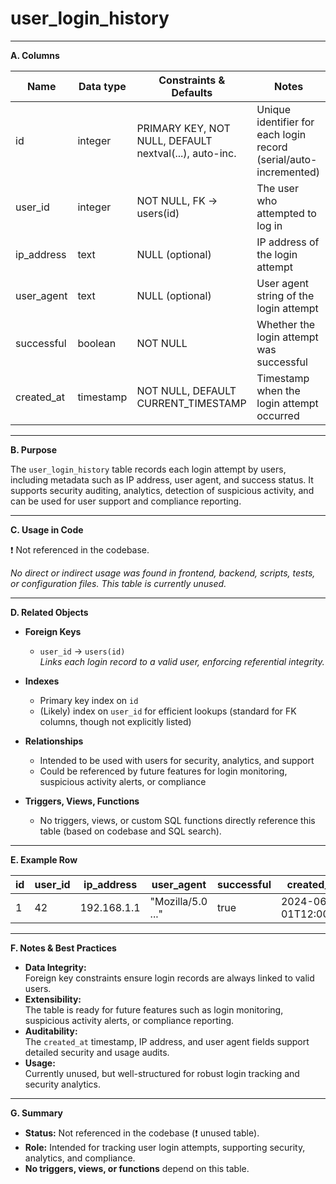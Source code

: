 # user_login_history

---

**A. Columns**

| Name        | Data type | Constraints & Defaults                                 | Notes                                                                 |
|-------------|-----------|--------------------------------------------------------|-----------------------------------------------------------------------|
| id          | integer   | PRIMARY KEY, NOT NULL, DEFAULT nextval(...), auto-inc. | Unique identifier for each login record (serial/auto-incremented)     |
| user_id     | integer   | NOT NULL, FK → users(id)                               | The user who attempted to log in                                      |
| ip_address  | text      | NULL (optional)                                        | IP address of the login attempt                                       |
| user_agent  | text      | NULL (optional)                                        | User agent string of the login attempt                                |
| successful  | boolean   | NOT NULL                                               | Whether the login attempt was successful                              |
| created_at  | timestamp | NOT NULL, DEFAULT CURRENT_TIMESTAMP                    | Timestamp when the login attempt occurred                             |

---

**B. Purpose**

The `user_login_history` table records each login attempt by users, including metadata such as IP address, user agent, and success status. It supports security auditing, analytics, detection of suspicious activity, and can be used for user support and compliance reporting.

---

**C. Usage in Code**

❗ Not referenced in the codebase.

*No direct or indirect usage was found in frontend, backend, scripts, tests, or configuration files. This table is currently unused.*

---

**D. Related Objects**

- **Foreign Keys**
  - `user_id` → `users(id)`  
    *Links each login record to a valid user, enforcing referential integrity.*

- **Indexes**
  - Primary key index on `id`
  - (Likely) index on `user_id` for efficient lookups (standard for FK columns, though not explicitly listed)

- **Relationships**
  - Intended to be used with users for security, analytics, and support
  - Could be referenced by future features for login monitoring, suspicious activity alerts, or compliance

- **Triggers, Views, Functions**
  - No triggers, views, or custom SQL functions directly reference this table (based on codebase and SQL search).

---

**E. Example Row**

| id | user_id | ip_address   | user_agent         | successful | created_at           |
|----|---------|-------------|--------------------|------------|----------------------|
| 1  | 42      | 192.168.1.1 | "Mozilla/5.0 ..."  | true       | 2024-06-01T12:00:00  |

---

**F. Notes & Best Practices**

- **Data Integrity:**  
  Foreign key constraints ensure login records are always linked to valid users.
- **Extensibility:**  
  The table is ready for future features such as login monitoring, suspicious activity alerts, or compliance reporting.
- **Auditability:**  
  The `created_at` timestamp, IP address, and user agent fields support detailed security and usage audits.
- **Usage:**  
  Currently unused, but well-structured for robust login tracking and security analytics.

---

**G. Summary**

- **Status:** Not referenced in the codebase (❗ unused table).
- **Role:** Intended for tracking user login attempts, supporting security, analytics, and compliance.
- **No triggers, views, or functions** depend on this table.
